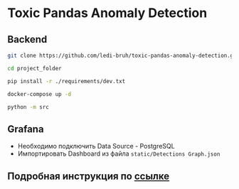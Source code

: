 # Toxic Pandas Anomaly Detection

## Backend

```bash
git clone https://github.com/ledi-bruh/toxic-pandas-anomaly-detection.git
```

```bash
cd project_folder
```

```bash
pip install -r ./requirements/dev.txt
```

```bash
docker-compose up -d
```

```bash
python -m src
```

## Grafana

- Необходимо подключить Data Source - PostgreSQL
- Импортировать Dashboard из файла `static/Detections Graph.json`

## Подробная инструкция по [ссылке](https://app.archbee.com/public/PREVIEW-b1eb8q9QSOibuA7yXDXmk/PREVIEW-noyiiWCsO0hJmyOU1dge4)
